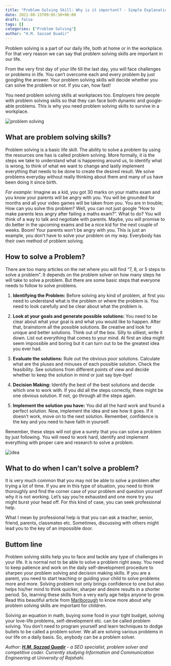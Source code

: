 ```yaml
---
title: "Problem Solving Skill: Why is it important? - Simple Explanation"
date: 2021-08-15T09:05:50+06:00
draft: false
tags: []
categories: ["Problem Solving"]
author: "H.M. Sazzad Quadir"
---
```


Problem solving is a part of our daily life, both at home or in the workplace. For that very reason we can say that problem solving skills are important in our life. 

From the very first day of your life till the last day, you will face challenges or problems in life. You can’t overcome each and every problem by just googling the answer. Your problem solving skills will decide whether you can solve the problem or not. If you can, how fast!

You need problem solving skills at workplaces too. Employers hire people with problem solving skills so that they can face both dynamic and google-able problems. This is why you need problem solving skills to survive in a workplace. 

![problem solving](https://cdn.pixabay.com/photo/2018/03/02/03/44/unordered-3192273_960_720.png)

## What are problem solving skills? 
Problem solving is a basic life skill. The ability to solve a problem by using the resources one has is called problem solving. More formally, it is the steps we take to understand what is happening around us, to identify what is wrong, to think of what we want to change and lastly implement everything that needs to be done to create the desired result.  We solve problems everyday without really thinking about them and many of us have been doing it since birth.

*For example:* Imagine as a kid, you got 30 marks on your maths exam and you know your parents will be angry with you. You will be grounded for months and all your video games will be taken from you. You are in trouble; How can you solve this problem? Well, you can not just google “How to make parents less angry after failing a maths exam?”. What to do? You will think of a way to talk and negotiate with parents. Maybe, you will promise to do better in the upcoming exams and be a nice kid for the next couple of weeks. Boom! Your parents won’t be angry with you. This is just an example, you don’t have to solve your problem on my way. Everybody has their own method of problem solving. 

## How to solve a Problem?
There are too many articles on the net where you will find “7, 8, or 5 steps to solve a problem”. It depends on the problem solver on how many steps he will take to solve a problem. But there are some basic steps that everyone needs to follow to solve problems.

1. **Identifying the Problem:** Before solving any kind of problem, at first you need to understand what is the problem or where the problem is. You need to look carefully and be clear about what the problem is.

2. **Look at your goals and generate possible solutions:** You need to be clear about what your goal is and what you would like to happen. After that, brainstorm all the possible solutions. Be creative and look for unique and better solutions. Think out of the box. Silly to silliest, write it down. List out everything that comes to your mind. At first an idea might seem impossible and boring but it can turn out to be the greatest idea you ever had. 

3. **Evaluate the solutions:** Rule out the obvious poor solutions. Calculate what are the pluses and minuses of each possible solution. Check the feasibility. See solutions from different points of view and decide whether to keep the solution in mind or just say bye-bye!
 
4. **Decision Making:** Identify the best of the best solutions and decide which one to work with. If you did all the steps correctly, there might be one obvious solution. If not, go through all the steps again.
 
5. **Implement the solution you have:** You did all the hard work and found a perfect solution. Now, implement the idea and see how it goes. If it doesn’t work, move on to the next solution. Remember, confidence is the key and you need to have faith in yourself.

Remember, these steps will not give a surety that you can solve a problem by just following. You will need to work hard, identify and implement everything with proper care and research to solve a problem.

![idea](https://images.pexels.com/photos/355948/pexels-photo-355948.jpeg?auto=compress&cs=tinysrgb&h=750&w=1260)


## What to do when I can’t solve a problem?
It is very much common that you may not be able to solve a problem after trying a lot of time. If you are in this type of situation, you need to think thoroughly and find the corner case of your problem and question yourself why it is not working. Let’s say you’re exhausted and one more try you might burst your head off. For this kind of case, you can seek professional help. 

What I mean by professional help is that you can ask a teacher, senior, friend, parents, classmates etc. Sometimes, discussing with others might lead you to the key of an impossible door. 

## Buttom line
Problem solving skills help you to face and tackle any type of challenges in your life. It is normal not to be able to solve a problem right away. You need to keep patience and work on the daily self-development procedure to sharpen your problem solving and decision making skills. If you are a parent, you need to start teaching or guiding your child to solve problems more and more. Solving problem not only brings confidence to one but also helps his/her mind to think quicker, sharper and desire results in a shorter period. So, learning these skills from a very early age helps anyone to grow. Read this beautiful article from [Marlborough](https://www.marlborough.org/news/~board/health-and-wellness/post/why-is-problem-solving-important-in-child-development) to know more about why problem solving skills are important for children. 

Solving an equation in math, buying some food in your tight budget, solving your love-life problems, self-development etc. can be called problem solving. You don’t need to program yourself and learn techniques to dodge bullets to be called a problem solver. We all are solving various problems in our life on a daily basis. So, anybody can be a problem solver.

  
*Author: **[H.M. Sazzad Quadir](https://www.linkedin.com/in/h-m-sazzad-quadir-5a7a701b0)** - a SEO specialist, problem solver and competitive coder. Currently studying Information and Communication Engineering at University of Rajshahi.*
